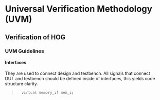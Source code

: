 # Universal Verification Methodology (UVM)

## Verification of HOG

### UVM Guidelines

#### Interfaces 

They are used to connect design and testbench. All signals that connect DUT and testbench should be defined inside of interfaces, this yields code structure clarity.

>       virtual memory_if mem_i;